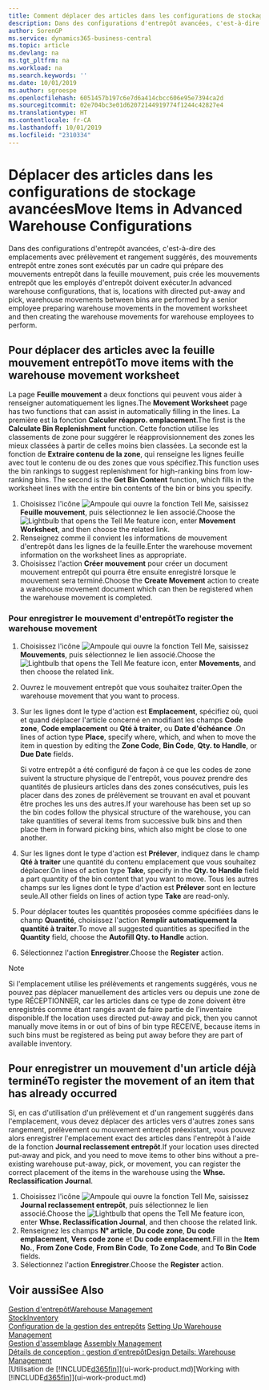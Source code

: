 ```yaml
---
title: Comment déplacer des articles dans les configurations de stockage avancées | Microsoft Docs
description: Dans des configurations d'entrepôt avancées, c'est-à-dire des emplacements avec prélèvement et rangement suggérés, des mouvements entrepôt entre zones sont exécutés par un cadre qui prépare des mouvements entrepôt dans la feuille mouvement, puis crée les mouvements entrepôt que les employés d'entrepôt doivent exécuter.
author: SorenGP
ms.service: dynamics365-business-central
ms.topic: article
ms.devlang: na
ms.tgt_pltfrm: na
ms.workload: na
ms.search.keywords: ''
ms.date: 10/01/2019
ms.author: sgroespe
ms.openlocfilehash: 6051457b197c6e7d6a414cbcc606e95e7394ca2d
ms.sourcegitcommit: 02e704bc3e01d62072144919774f1244c42827e4
ms.translationtype: HT
ms.contentlocale: fr-CA
ms.lasthandoff: 10/01/2019
ms.locfileid: "2310334"
---
```

# <a name="move-items-in-advanced-warehouse-configurations"></a><span data-ttu-id="a684d-103">Déplacer des articles dans les configurations de stockage avancées</span><span class="sxs-lookup"><span data-stu-id="a684d-103">Move Items in Advanced Warehouse Configurations</span></span>
<span data-ttu-id="a684d-104">Dans des configurations d'entrepôt avancées, c'est-à-dire des emplacements avec prélèvement et rangement suggérés, des mouvements entrepôt entre zones sont exécutés par un cadre qui prépare des mouvements entrepôt dans la feuille mouvement, puis crée les mouvements entrepôt que les employés d'entrepôt doivent exécuter.</span><span class="sxs-lookup"><span data-stu-id="a684d-104">In advanced warehouse configurations, that is, locations with directed put-away and pick, warehouse movements between bins are performed by a senior employee preparing warehouse movements in the movement worksheet and then creating the warehouse movements for warehouse employees to perform.</span></span>  

## <a name="to-move-items-with-the-warehouse-movement-worksheet"></a><span data-ttu-id="a684d-105">Pour déplacer des articles avec la feuille mouvement entrepôt</span><span class="sxs-lookup"><span data-stu-id="a684d-105">To move items with the warehouse movement worksheet</span></span>
<span data-ttu-id="a684d-106">La page **Feuille mouvement** a deux fonctions qui peuvent vous aider à renseigner automatiquement les lignes.</span><span class="sxs-lookup"><span data-stu-id="a684d-106">The **Movement Worksheet** page has two functions that can assist in automatically filling in the lines.</span></span> <span data-ttu-id="a684d-107">La première est la fonction **Calculer réappro. emplacement**.</span><span class="sxs-lookup"><span data-stu-id="a684d-107">The first is the **Calculate Bin Replenishment** function.</span></span> <span data-ttu-id="a684d-108">Cette fonction utilise les classements de zone pour suggérer le réapprovisionnement des zones les mieux classées à partir de celles moins bien classées. La seconde est la fonction de **Extraire contenu de la zone**, qui renseigne les lignes feuille avec tout le contenu de ou des zones que vous spécifiez.</span><span class="sxs-lookup"><span data-stu-id="a684d-108">This function uses the bin rankings to suggest replenishment for high-ranking bins from low-ranking bins. The second is the **Get Bin Content** function, which fills in the worksheet lines with the entire bin contents of the bin or bins you specify.</span></span>

1.  <span data-ttu-id="a684d-109">Choisissez l'icône ![Ampoule qui ouvre la fonction Tell Me](media/ui-search/search_small.png "Dites-moi ce que vous voulez faire"), saisissez **Feuille mouvement**, puis sélectionnez le lien associé.</span><span class="sxs-lookup"><span data-stu-id="a684d-109">Choose the ![Lightbulb that opens the Tell Me feature](media/ui-search/search_small.png "Tell me what you want to do") icon, enter **Movement Worksheet**, and then choose the related link.</span></span>  
2.  <span data-ttu-id="a684d-110">Renseignez comme il convient les informations de mouvement d'entrepôt dans les lignes de la feuille.</span><span class="sxs-lookup"><span data-stu-id="a684d-110">Enter the warehouse movement information on the worksheet lines as appropriate.</span></span>  
3. <span data-ttu-id="a684d-111">Choisissez l'action **Créer mouvement** pour créer un document mouvement entrepôt qui pourra être ensuite enregistré lorsque le mouvement sera terminé.</span><span class="sxs-lookup"><span data-stu-id="a684d-111">Choose the **Create Movement** action to create a warehouse movement document which can then be registered when the warehouse movement is completed.</span></span>  

### <a name="to-register-the-warehouse-movement"></a><span data-ttu-id="a684d-112">Pour enregistrer le mouvement d'entrepôt</span><span class="sxs-lookup"><span data-stu-id="a684d-112">To register the warehouse movement</span></span>  
1.  <span data-ttu-id="a684d-113">Choisissez l'icône ![Ampoule qui ouvre la fonction Tell Me](media/ui-search/search_small.png "Dites-moi ce que vous voulez faire"), saisissez **Mouvements**, puis sélectionnez le lien associé.</span><span class="sxs-lookup"><span data-stu-id="a684d-113">Choose the ![Lightbulb that opens the Tell Me feature](media/ui-search/search_small.png "Tell me what you want to do") icon, enter **Movements**, and then choose the related link.</span></span>  
2.  <span data-ttu-id="a684d-114">Ouvrez le mouvement entrepôt que vous souhaitez traiter.</span><span class="sxs-lookup"><span data-stu-id="a684d-114">Open the warehouse movement that you want to process.</span></span>  
3.  <span data-ttu-id="a684d-115">Sur les lignes dont le type d'action est **Emplacement**, spécifiez où, quoi et quand déplacer l'article concerné en modifiant les champs **Code zone**, **Code emplacement** ou **Qté à traiter**, ou **Date d'échéance** .</span><span class="sxs-lookup"><span data-stu-id="a684d-115">On lines of action type **Place**, specify where, which, and when to move the item in question by editing the **Zone Code**, **Bin Code**, **Qty. to Handle**, or **Due Date** fields.</span></span>  

    <span data-ttu-id="a684d-116">Si votre entrepôt a été configuré de façon à ce que les codes de zone suivent la structure physique de l'entrepôt, vous pouvez prendre des quantités de plusieurs articles dans des zones consécutives, puis les placer dans des zones de prélèvement se trouvant en aval et pouvant être proches les uns des autres.</span><span class="sxs-lookup"><span data-stu-id="a684d-116">If your warehouse has been set up so the bin codes follow the physical structure of the warehouse, you can take quantities of several items from successive bulk bins and then place them in forward picking bins, which also might be close to one another.</span></span>  
4.  <span data-ttu-id="a684d-117">Sur les lignes dont le type d'action est **Prélever**, indiquez dans le champ **Qté à traiter** une quantité du contenu emplacement que vous souhaitez déplacer.</span><span class="sxs-lookup"><span data-stu-id="a684d-117">On lines of action type **Take**, specify in the **Qty. to Handle** field a part quantity of the bin content that you want to move.</span></span> <span data-ttu-id="a684d-118">Tous les autres champs sur les lignes dont le type d'action est **Prélever** sont en lecture seule.</span><span class="sxs-lookup"><span data-stu-id="a684d-118">All other fields on lines of action type **Take** are read-only.</span></span>  
5.  <span data-ttu-id="a684d-119">Pour déplacer toutes les quantités proposées comme spécifiées dans le champ **Quantité**, choisissez l'action **Remplir automatiquement la quantité à traiter**.</span><span class="sxs-lookup"><span data-stu-id="a684d-119">To move all suggested quantities as specified in the **Quantity** field, choose the **Autofill Qty. to Handle** action.</span></span>  
6. <span data-ttu-id="a684d-120">Sélectionnez l'action **Enregistrer**.</span><span class="sxs-lookup"><span data-stu-id="a684d-120">Choose the **Register** action.</span></span>  

> [!NOTE]  
>  <span data-ttu-id="a684d-121">Si l'emplacement utilise les prélèvements et rangements suggérés, vous ne pouvez pas déplacer manuellement des articles vers ou depuis une zone de type RÉCEPTIONNER, car les articles dans ce type de zone doivent être enregistrés comme étant rangés avant de faire partie de l'inventaire disponible.</span><span class="sxs-lookup"><span data-stu-id="a684d-121">If the location uses directed put-away and pick, then you cannot manually move items in or out of bins of bin type RECEIVE, because items in such bins must be registered as being put away before they are part of available inventory.</span></span>

## <a name="to-register-the-movement-of-an-item-that-has-already-occurred"></a><span data-ttu-id="a684d-122">Pour enregistrer un mouvement d'un article déjà terminé</span><span class="sxs-lookup"><span data-stu-id="a684d-122">To register the movement of an item that has already occurred</span></span>  
<span data-ttu-id="a684d-123">Si, en cas d'utilisation d'un prélèvement et d'un rangement suggérés dans l'emplacement, vous devez déplacer des articles vers d'autres zones sans rangement, prélèvement ou mouvement entrepôt préexistant, vous pouvez alors enregistrer l'emplacement exact des articles dans l'entrepôt à l'aide de la fonction **Journal reclassement entrepôt**.</span><span class="sxs-lookup"><span data-stu-id="a684d-123">If your location uses directed put-away and pick, and you need to move items to other bins without a pre-existing warehouse put-away, pick, or movement, you can register the correct placement of the items in the warehouse using the **Whse. Reclassification Journal**.</span></span>

1.  <span data-ttu-id="a684d-124">Choisissez l'icône ![Ampoule qui ouvre la fonction Tell Me](media/ui-search/search_small.png "Dites-moi ce que vous voulez faire"), saisissez **Journal reclassement entrepôt**, puis sélectionnez le lien associé.</span><span class="sxs-lookup"><span data-stu-id="a684d-124">Choose the ![Lightbulb that opens the Tell Me feature](media/ui-search/search_small.png "Tell me what you want to do") icon, enter **Whse. Reclassification Journal**, and then choose the related link.</span></span>  
2.  <span data-ttu-id="a684d-125">Renseignez les champs **N° article**, **Du code zone**, **Du code emplacement**, **Vers code zone** et **Du code emplacement**.</span><span class="sxs-lookup"><span data-stu-id="a684d-125">Fill in the **Item No.**, **From Zone Code**, **From Bin Code**, **To Zone Code**, and **To Bin Code** fields.</span></span>  
3.  <span data-ttu-id="a684d-126">Sélectionnez l'action **Enregistrer**.</span><span class="sxs-lookup"><span data-stu-id="a684d-126">Choose the **Register** action.</span></span>  

## <a name="see-also"></a><span data-ttu-id="a684d-127">Voir aussi</span><span class="sxs-lookup"><span data-stu-id="a684d-127">See Also</span></span>  
[<span data-ttu-id="a684d-128">Gestion d'entrepôt</span><span class="sxs-lookup"><span data-stu-id="a684d-128">Warehouse Management</span></span>](warehouse-manage-warehouse.md)  
[<span data-ttu-id="a684d-129">Stock</span><span class="sxs-lookup"><span data-stu-id="a684d-129">Inventory</span></span>](inventory-manage-inventory.md)  
<span data-ttu-id="a684d-130">[Configuration de la gestion des entrepôts](warehouse-setup-warehouse.md)   </span><span class="sxs-lookup"><span data-stu-id="a684d-130">[Setting Up Warehouse Management](warehouse-setup-warehouse.md)   </span></span>  
<span data-ttu-id="a684d-131">[Gestion d'assemblage](assembly-assemble-items.md)  </span><span class="sxs-lookup"><span data-stu-id="a684d-131">[Assembly Management](assembly-assemble-items.md)  </span></span>  
[<span data-ttu-id="a684d-132">Détails de conception : gestion d'entrepôt</span><span class="sxs-lookup"><span data-stu-id="a684d-132">Design Details: Warehouse Management</span></span>](design-details-warehouse-management.md)  
<span data-ttu-id="a684d-133">[Utilisation de [!INCLUDE[d365fin](includes/d365fin_md.md)]](ui-work-product.md)</span><span class="sxs-lookup"><span data-stu-id="a684d-133">[Working with [!INCLUDE[d365fin](includes/d365fin_md.md)]](ui-work-product.md)</span></span>
